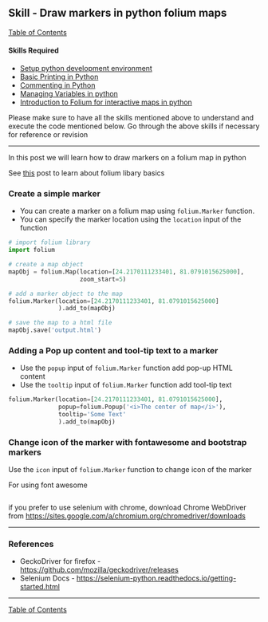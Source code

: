 ## Skill - Draw markers in python folium maps

[Table of Contents](https://nagasudhir.blogspot.com/2020/04/taming-python-table-of-contents.html)

#### Skills Required
* [Setup python development environment](https://nagasudhir.blogspot.com/2020/04/setup-python-development-environment_14.html)
* [Basic Printing in Python](https://nagasudhir.blogspot.com/2020/04/basic-printing-in-python.html)
* [Commenting in Python](https://nagasudhir.blogspot.com/2020/04/comments-in-python.html)
* [Managing Variables in python](https://nagasudhir.blogspot.com/2020/04/managing-variables-in-python.html)
* [Introduction to Folium for interactive maps in python](https://nagasudhir.blogspot.com/2021/07/introduction-to-folium-for-interactive.html)

Please make sure to have all the skills mentioned above to understand and execute the code mentioned below. Go through the above skills if necessary for reference or revision
<hr/>

In this post we will learn how to draw markers on a folium map in python

 See [this](https://nagasudhir.blogspot.com/2021/07/introduction-to-folium-for-interactive.html) post to learn about folium libary basics

### Create a simple marker
* You can create a marker on a folium map using ```folium.Marker``` function. 
* You can specify the marker location using the ```location``` input of the function
```python
# import folium library
import folium

# create a map object
mapObj = folium.Map(location=[24.2170111233401, 81.0791015625000],
                    zoom_start=5)

# add a marker object to the map
folium.Marker(location=[24.2170111233401, 81.0791015625000]
              ).add_to(mapObj)

# save the map to a html file
mapObj.save('output.html')
```

### Adding a Pop up content and tool-tip text to a marker
* Use the ```popup``` input of ```folium.Marker``` function add pop-up HTML content
* Use the ```tooltip``` input of ```folium.Marker``` function add tool-tip text
```python
folium.Marker(location=[24.2170111233401, 81.0791015625000],
              popup=folium.Popup('<i>The center of map</i>'),
              tooltip='Some Text'
              ).add_to(mapObj)
```

### Change icon of the marker with fontawesome and bootstrap markers
Use the ```icon``` input of ```folium.Marker``` function to change icon of the marker

For using font awesome 
```python

```

if you prefer to use selenium with chrome, download Chrome WebDriver from https://sites.google.com/a/chromium.org/chromedriver/downloads

<hr/>

### References
* GeckoDriver for firefox - https://github.com/mozilla/geckodriver/releases
* Selenium Docs - https://selenium-python.readthedocs.io/getting-started.html

<hr/>

[Table of Contents](https://nagasudhir.blogspot.com/2020/04/taming-python-table-of-contents.html)


<!--stackedit_data:
eyJoaXN0b3J5IjpbLTEyOTgwODkwMDIsLTEyODAzOTEyMTldfQ
==
-->